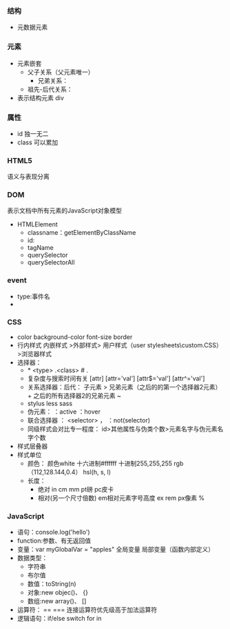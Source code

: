 ### 结构 ###
- 元数据元素
### 元素 ###
- 元素嵌套
    - 父子关系（父元素唯一）
      - 兄弟关系：
    - 祖先-后代关系：
- 表示结构元素 div

### 属性 ###
- id 独一无二
- class 可以累加

### HTML5 ###
语义与表现分离

### DOM ###
表示文档中所有元素的JavaScript对象模型
- HTMLElement
    - classname：getElementByClassName
    - id:
    - tagName
    - querySelector
    - querySelectorAll

### event ###
  - type:事件名
  -

### CSS ###
  - color background-color font-size border
  - 行内样式 内嵌样式 >外部样式> 用户样式（user stylesheets\custom.CSS）>浏览器样式
  - 选择器：
     -  \* \<type\> .\<class\> #<id> <type>.<class>
     -  复杂度与搜索时间有关 [attr] [attr='val'] [attr$='val'] [attr^='val']
     - 关系选择器：后代：<selector> <selector> 子元素<selector> > <selector> 兄弟元素（之后的的第一个选择器2元素） <selector> + <selector> 之后的所有选择器2的兄弟元素<selector> ~ <selector>
     - stylus less sass
     - 伪元素：  ：active ：hover
     - 联合选择器 ： \<selector\> ， <selector> ：not(selector)
     - 同级样式会对比专一程度： id>其他属性与伪类个数>元素名字与伪元素名字个数
  - 样式层叠器
  - 样式单位
      - 颜色： 颜色white 十六进制#ffffff 十进制255,255,255 rgb（112,128.144,0.4） hsl(h, s, l)
      - 长度：
          -  绝对 in cm mm pt磅 pc皮卡
          -  相对(另一个尺寸倍数) em相对元素字号高度 ex rem px像素 %

### JavaScript ###
  - 语句：console.log('hello')
  - function:参数、有无返回值
  - 变量：var myGlobalVar = "apples" 全局变量 局部变量（函数内部定义）
  - 数据类型：
    - 字符串
    - 布尔值
    - 数值：toString(n)
    - 对象:new objec()、 {}
    - 数组:new array()、 []
  - 运算符： == ===  连接运算符优先级高于加法运算符
  - 逻辑语句：if/else switch for in
